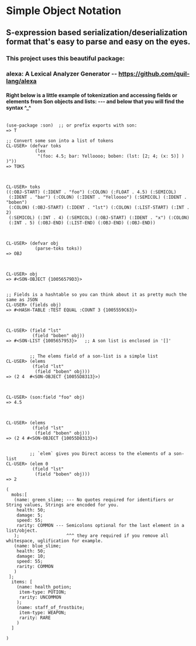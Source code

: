 # Simple Object Notation
## S-expression based serialization/deserialization format that's easy to parse and easy on the eyes.

### This project uses this beautiful package:
###  alexa: A Lexical Analyzer Generator -- https://github.com/quil-lang/alexa

#### Right below is a little example of tokenization and accessing fields or elements from Son objects and lists:  --- and below that you will find the syntax  ^_^
```

(use-package :son)  ;; or prefix exports with son:
=> T

;; Convert some son into a list of tokens
CL-USER> (defvar toks
           (lex 
            "(foo: 4.5; bar: Yelloooo; boben: (lst: [2; 4; (x: 5)] ) )"))
=> TOKS



CL-USER> toks
((:OBJ-START) (:IDENT . "foo") (:COLON) (:FLOAT . 4.5) (:SEMICOL)
 (:IDENT . "bar") (:COLON) (:IDENT . "Yelloooo") (:SEMICOL) (:IDENT . "boben")
 (:COLON) (:OBJ-START) (:IDENT . "lst") (:COLON) (:LIST-START) (:INT . 2)
 (:SEMICOL) (:INT . 4) (:SEMICOL) (:OBJ-START) (:IDENT . "x") (:COLON)
 (:INT . 5) (:OBJ-END) (:LIST-END) (:OBJ-END) (:OBJ-END))



CL-USER> (defvar obj
           (parse-toks toks))
=> OBJ



CL-USER> obj
=> #<SON-OBJECT {10056579D3}>


;; Fields is a hashtable so you can think about it as pretty much the same as JSON
CL-USER> (fields obj)
=> #<HASH-TABLE :TEST EQUAL :COUNT 3 {1005559C63}> 



CL-USER> (field "lst"
          (field "boben" obj))
=> #<SON-LIST {1005657953}>   ;; A son list is enclosed in '[]'


         ;; The elems field of a son-list is a simple list
CL-USER> (elems 
          (field "lst"
           (field "boben" obj)))
=> (2 4  #<SON-OBJECT {10055D8313}>) 



CL-USER> (son:field "foo" obj)
=> 4.5



CL-USER> (elems 
          (field "lst" 
           (field "boben" obj)))
=> (2 4 #<SON-OBJECT {10055D8313}>)


         ;; `elem` gives you Direct access to the elements of a son-list
CL-USER> (elem 0        
          (field "lst"
           (field "boben" obj)))
=> 2

```

```
(
  mobs:[
   (name: green_slime; --- No quotes required for identifiers or String values, Strings are encoded for you.
    health: 50;
    damage: 5;
    speed: 55;
    rarity: COMMON --- Semicolons optional for the last element in a list/object. 
   );                  ^^^ they are required if you remove all whitespace, uglification for example.
   (name: blue_slime;
    health: 50;
    damage: 10;
    speed: 55;
    rarity: COMMON    
   )
 ];
  items: [
    (name: health_potion;
     item-type: POTION;
     rarity: UNCOMMON
    );
    (name: staff_of_frostbite;
     item-type: WEAPON;
     rarity: RARE
    )
  ]
  
)
```

